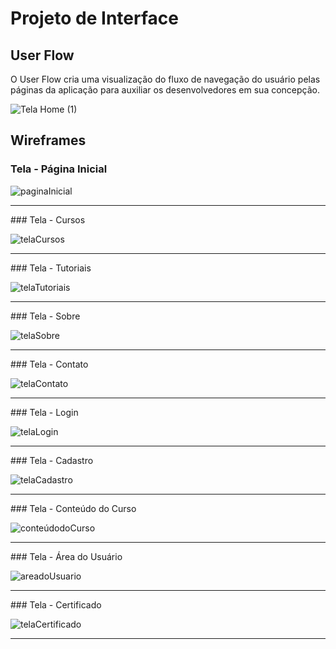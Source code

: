 
# Projeto de Interface

## User Flow

O User Flow cria uma visualização do fluxo de navegação do usuário pelas páginas da aplicação para auxiliar os desenvolvedores em sua concepção.

 ![Tela Home (1)](https://github.com/ICEI-PUC-Minas-PMV-ADS/pmv-ads-2024-e1-proj-web-t2-Escola-Segura/assets/164581054/3e14fe5e-4e8e-4d85-83ba-efb91f4bee03)

## Wireframes

### Tela - Página Inicial
![paginaInicial](https://github.com/ICEI-PUC-Minas-PMV-ADS/pmv-ads-2024-e1-proj-web-t2-Escola-Segura/assets/164196514/14c168e1-3842-455e-abf6-9435aeac4091)
<hr>
### Tela - Cursos

![telaCursos](https://github.com/ICEI-PUC-Minas-PMV-ADS/pmv-ads-2024-e1-proj-web-t2-Escola-Segura/assets/164196514/d972d7ea-5d0e-4496-8b90-07cf5ec99eb4)
<hr>
### Tela - Tutoriais

![telaTutoriais](https://github.com/ICEI-PUC-Minas-PMV-ADS/pmv-ads-2024-e1-proj-web-t2-Escola-Segura/assets/164196514/93311ffc-0ead-4b2c-995a-2196f4e7fd1d)
<hr>
### Tela - Sobre

![telaSobre](https://github.com/ICEI-PUC-Minas-PMV-ADS/pmv-ads-2024-e1-proj-web-t2-Escola-Segura/assets/164196514/5b5f5d04-0792-4aa6-b295-2c9fcc5d67a5)
<hr>
### Tela - Contato

![telaContato](https://github.com/ICEI-PUC-Minas-PMV-ADS/pmv-ads-2024-e1-proj-web-t2-Escola-Segura/assets/164196514/2918b0bb-a132-4db8-947f-5ba1c234c759)
<hr>
### Tela - Login

![telaLogin](https://github.com/ICEI-PUC-Minas-PMV-ADS/pmv-ads-2024-e1-proj-web-t2-Escola-Segura/assets/164196514/3f4c33e7-d7f1-49d6-8f40-f6974c5a5bce)
<hr>
### Tela - Cadastro

![telaCadastro](https://github.com/ICEI-PUC-Minas-PMV-ADS/pmv-ads-2024-e1-proj-web-t2-Escola-Segura/assets/164196514/d9b99f92-288a-4021-8b55-3ccb4cf9d729)
<hr>
### Tela - Conteúdo do Curso

![conteúdodoCurso](https://github.com/ICEI-PUC-Minas-PMV-ADS/pmv-ads-2024-e1-proj-web-t2-Escola-Segura/assets/164196514/fec43829-2a03-4f5a-8730-d8ec908e3467)
<hr>
### Tela - Área do Usuário

![areadoUsuario](https://github.com/ICEI-PUC-Minas-PMV-ADS/pmv-ads-2024-e1-proj-web-t2-Escola-Segura/assets/164196514/6bd24088-b3e2-487d-a61f-0c65c2165fbc)
<hr>
### Tela - Certificado

![telaCertificado](https://github.com/ICEI-PUC-Minas-PMV-ADS/pmv-ads-2024-e1-proj-web-t2-Escola-Segura/assets/164196514/f67e2ca4-edd4-449f-b44f-ec4d2c36fabf)
<hr>
